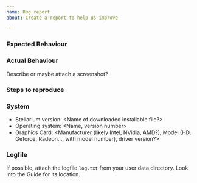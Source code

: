 ```yaml
---
name: Bug report
about: Create a report to help us improve

---
```


<!--
READ THIS AND FILL IN THIS TEMPLATE!

Before reporting an issue around graphics artifacts like missing menu buttons, strange colors, Moon not rendered, or similar, 
*please make absolutely sure* you are running the latest graphics drivers for your graphics card. 
95% of graphics problems are solved this way.

Before reporting an issue, please *absolutely make sure* to check the recent open and also closed issues 
(https://github.com/Stellarium/stellarium/issues?q=is%3Aissue+is%3Aclosed) 
whether it has been reported and solved/closed already! Don't report a new issue in this case, you may join the discussion.

Sometimes installing our almost weekly Beta version (i.e., the latest development version) helps: https://github.com/Stellarium/stellarium-data/releases/tag/beta

Also look into the wiki https://github.com/Stellarium/stellarium/wiki/Common-Problems-for-the-current-version 
and FAQ https://github.com/Stellarium/stellarium/wiki/FAQ 
and check if you are attempting to report a known issue. Don't report in this case.

Also look into the User Guide before reporting unexpected but correct behaviour. Don't report in this case.

If you miss translations, please help us with your language and join our translators at Transifex: https://www.transifex.com/stellarium/stellarium/dashboard/

If you want to report a feature wish, delete these template lines above and below, and fill in. 

If you want to report a bug, please make sure to update and verify the bug still exists in the current version. 
In this case please also check current beta builds from http://stellarium.org

If the bug still persists, give your issue a clear, short title, delete text above down to and including this line and fill in:
-->

### Expected Behaviour

### Actual Behaviour
Describe or maybe attach a screenshot?

### Steps to reproduce

### System
* Stellarium version: <Name of downloaded installable file?>
* Operating system: <Name, version number>
* Graphics Card: <Manufacturer (likely Intel, NVidia, AMD?), Model (HD, Geforce, Radeon..., with model number), driver version?>

### Logfile 
If possible, attach the logfile `log.txt` from your user data directory. Look into the Guide for its location.
